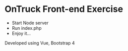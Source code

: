 # OnTruck Front-end Exercise

- Start Node server
- Run index.php
- Enjoy it...

Developed using Vue, Bootstrap 4